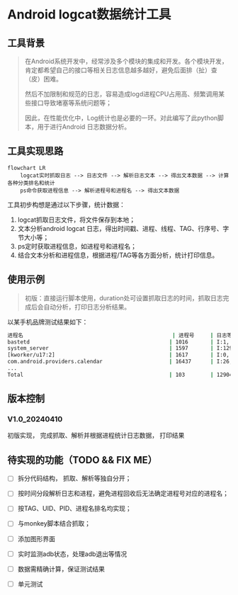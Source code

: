 # Android logcat数据统计工具



## 工具背景

> 在Android系统开发中，经常涉及多个模块的集成和开发。各个模块开发，肯定都希望自己的接口等相关日志信息越多越好，避免后面排（扯）查（皮）困难。
>
> 然后不加限制和规范的日志，容易造成logd进程CPU占用高、频繁调用某些接口导致堵塞等系统问题等；
>
> 因此，在性能优化中，Log统计也是必要的一环。对此编写了此python脚本，用于进行Android 日志数据分析。



## 工具实现思路

```mermaid
flowchart LR
	logcat实时抓取日志 --> 日志文件 --> 解析日志文本 --> 得出文本数据 --> 计算各种分类排名和统计
	ps命令获取进程信息 --> 解析进程号和进程名 --> 得出文本数据
```

工具初步构想是通过以下步骤，统计数据：

1. logcat抓取日志文件，将文件保存到本地；
2. 文本分析android logcat 日志，得出时间戳、进程、线程、TAG、行序号、字节大小等；
3. ps定时获取进程信息，如进程号和进程名；
4. 结合文本分析和进程信息，根据进程/TAG等各方面分析，统计打印信息。



## 使用示例

> 初版：直接运行脚本使用，duration处可设置抓取日志的时间，抓取日志完成后会自动分析，打印日志分析结果。

以某手机品牌测试结果如下：

```bash
进程名                                               | 进程号     | 日志等级分配                                          | 总共多少行   | 总共多少字节            | 行数百分比             | 字节百分比             
bastetd                                            | 1016       | I:1, D:0, W:0, E:0, V:0                            | 1          | 120                  | 0.01%                | 0.01%                  
system_server                                      | 1597       | I:1295, D:547, W:149, E:19, V:0                    | 2010       | 239982               | 15.58%               | 17.06%              
[kworker/u17:2]                                    | 1617       | I:0, D:0, W:4, E:0, V:0                            | 4          | 764                  | 0.03%                | 0.05%               
com.android.providers.calendar                     | 16437      | I:26, D:0, W:0, E:18, V:0                          | 44         | 5572                 | 0.34%                | 0.40%              
...
Total                                              | 103        | 12904      | 1406536             
```



## 版本控制

### V1.0_20240410

初版实现， 完成抓取、解析并根据进程统计日志数据， 打印结果



## 待实现的功能（TODO && FIX ME）

- [ ] 拆分代码结构， 抓取、解析等独自分开；
- [ ] 按时间分段解析日志和进程，避免进程回收后无法确定进程号对应的进程名；
- [ ] 按TAG、UID、PID、进程名排名均实现；
- [ ] 与monkey脚本结合抓取；
- [ ] 添加图形界面
- [ ] 实时监测adb状态，处理adb退出等情况
- [ ] 数据需精确计算，保证测试结果
- [ ] 单元测试

